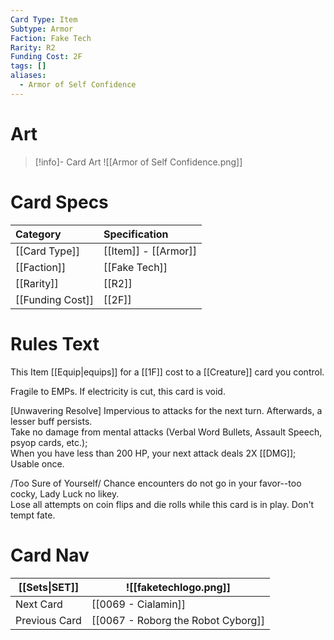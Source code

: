 ```yaml
---
Card Type: Item
Subtype: Armor
Faction: Fake Tech
Rarity: R2
Funding Cost: 2F
tags: []
aliases:
  - Armor of Self Confidence
---
```

# Art

> [!info]- Card Art
> ![[Armor of Self Confidence.png]]

# Card Specs

| Category | Specification| 
| :--- | :--- |
| [[Card Type]] | [[Item]] - [[Armor]] |  
| [[Faction]] | [[Fake Tech]] |  
| [[Rarity]] | [[R2]] |  
| [[Funding Cost]] | [[2F]] |  

# Rules Text  

This Item [[Equip|equips]] for a [[1F]] cost to a [[Creature]] card you control.  

Fragile to EMPs. If electricity is cut, this card is void.  

[Unwavering Resolve] Impervious to attacks for the next turn. Afterwards, a lesser buff persists.  
Take no damage from mental attacks (Verbal Word Bullets, Assault Speech, psyop cards, etc.);  
When you have less than 200 HP, your next attack deals 2X [[DMG]];
Usable once.  

/Too Sure of Yourself/ Chance encounters do not go in your favor--too cocky, Lady Luck no likey.  
Lose all attempts on coin flips and die rolls while this card is in play. Don't tempt fate.  


# Card Nav

| [[Sets\|SET]]           | ![[faketechlogo.png]]          |
| ------------- | ------------------------------ |
| Next Card     | [[0069 - Cialamin]] |
| Previous Card | [[0067 - Roborg the Robot Cyborg]]         |


